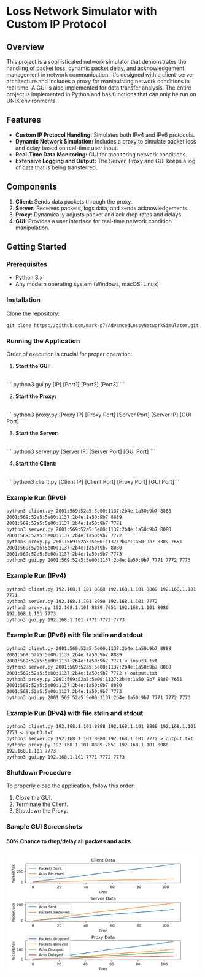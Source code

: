 # Loss Network Simulator with Custom IP Protocol

## Overview
This project is a sophisticated network simulator that demonstrates the handling of packet loss, dynamic packet delay, and acknowledgement management in network communication. It's designed with a client-server architecture and includes a proxy for manipulating network conditions in real time. A GUI is also implemented for data transfer analysis. The entire project is implemented in Python and has functions that can only be run on UNIX environments.

## Features
- **Custom IP Protocol Handling:** Simulates both IPv4 and IPv6 protocols.
- **Dynamic Network Simulation:** Includes a proxy to simulate packet loss and delay based on real-time user input.
- **Real-Time Data Monitoring:** GUI for monitoring network conditions.
- **Extensive Logging and Output:** The Server, Proxy and GUI keeps a log of data that is being transferred.

## Components
1. **Client:** Sends data packets through the proxy.
2. **Server:** Receives packets, logs data, and sends acknowledgements.
3. **Proxy:** Dynamically adjusts packet and ack drop rates and delays.
4. **GUI:** Provides a user interface for real-time network condition manipulation.

## Getting Started
### Prerequisites
- Python 3.x
- Any modern operating system (Windows, macOS, Linux)

### Installation
Clone the repository:
<br>
```
git clone https://github.com/mark-p7/AdvancedLossyNetworkSimulator.git
```

### Running the Application
Order of execution is crucial for proper operation:

1. **Start the GUI:**
<br>
```
python3 gui.py [IP] [Port1] [Port2] [Port3]
```

2. **Start the Proxy:**
<br>
```
python3 proxy.py [Proxy IP] [Proxy Port] [Server Port] [Server IP] [GUI Port]
```

3. **Start the Server:**
<br>
```
python3 server.py [Server IP] [Server Port] [GUI Port]
```

4. **Start the Client:**
<br>
```
python3 client.py [Client IP] [Client Port] [Proxy Port] [GUI Port]
```

### Example Run (IPv6)

```
python3 client.py 2001:569:52a5:5e00:1137:2b4e:1a50:9b7 8888 2001:569:52a5:5e00:1137:2b4e:1a50:9b7 8889 2001:569:52a5:5e00:1137:2b4e:1a50:9b7 7771
python3 server.py 2001:569:52a5:5e00:1137:2b4e:1a50:9b7 8080 2001:569:52a5:5e00:1137:2b4e:1a50:9b7 7772
python3 proxy.py 2001:569:52a5:5e00:1137:2b4e:1a50:9b7 8889 7651 2001:569:52a5:5e00:1137:2b4e:1a50:9b7 8080 2001:569:52a5:5e00:1137:2b4e:1a50:9b7 7773
python3 gui.py 2001:569:52a5:5e00:1137:2b4e:1a50:9b7 7771 7772 7773
```

### Example Run (IPv4)


```
python3 client.py 192.168.1.101 8888 192.168.1.101 8889 192.168.1.101 7771
python3 server.py 192.168.1.101 8080 192.168.1.101 7772
python3 proxy.py 192.168.1.101 8889 7651 192.168.1.101 8080 192.168.1.101 7773
python3 gui.py 192.168.1.101 7771 7772 7773
```

### Example Run (IPv6) with file stdin and stdout

```
python3 client.py 2001:569:52a5:5e00:1137:2b4e:1a50:9b7 8888 2001:569:52a5:5e00:1137:2b4e:1a50:9b7 8889 2001:569:52a5:5e00:1137:2b4e:1a50:9b7 7771 < input3.txt
python3 server.py 2001:569:52a5:5e00:1137:2b4e:1a50:9b7 8080 2001:569:52a5:5e00:1137:2b4e:1a50:9b7 7772 > output.txt
python3 proxy.py 2001:569:52a5:5e00:1137:2b4e:1a50:9b7 8889 7651 2001:569:52a5:5e00:1137:2b4e:1a50:9b7 8080 2001:569:52a5:5e00:1137:2b4e:1a50:9b7 7773
python3 gui.py 2001:569:52a5:5e00:1137:2b4e:1a50:9b7 7771 7772 7773
```

### Example Run (IPv4) with file stdin and stdout

```
python3 client.py 192.168.1.101 8888 192.168.1.101 8889 192.168.1.101 7771 < input3.txt
python3 server.py 192.168.1.101 8080 192.168.1.101 7772 > output.txt
python3 proxy.py 192.168.1.101 8889 7651 192.168.1.101 8080 192.168.1.101 7773
python3 gui.py 192.168.1.101 7771 7772 7773
```

### Shutdown Procedure
To properly close the application, follow this order:

1. Close the GUI.
2. Terminate the Client.
3. Shutdown the Proxy.

### Sample GUI Screenshots

#### 50% Chance to drop/delay all packets and acks
![Alt text](sample-screenshots/50All.png)